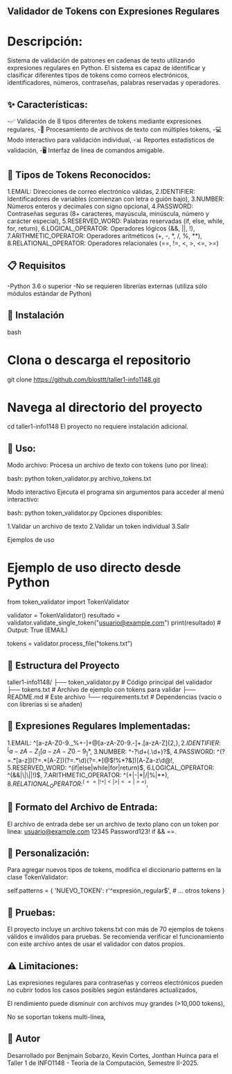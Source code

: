 ## Validador de Tokens con Expresiones Regulares

# Descripción:

Sistema de validación de patrones en cadenas de texto utilizando expresiones regulares en Python. El sistema es capaz de identificar y clasificar diferentes tipos de tokens como correos electrónicos, identificadores, números, contraseñas, palabras reservadas y operadores.

## ✨ Características:

-✅ Validación de 8 tipos diferentes de tokens mediante expresiones regulares,
-📁 Procesamiento de archivos de texto con múltiples tokens,
-💻 Modo interactivo para validación individual,
-📊 Reportes estadísticos de validación,
-🖥️ Interfaz de línea de comandos amigable.

## 🎯 Tipos de Tokens Reconocidos:

1.EMAIL: Direcciones de correo electrónico válidas,
2.IDENTIFIER: Identificadores de variables (comienzan con letra o guión bajo),
3.NUMBER: Números enteros y decimales con signo opcional,
4.PASSWORD: Contraseñas seguras (8+ caracteres, mayúscula, minúscula, número y carácter especial),
5.RESERVED_WORD: Palabras reservadas (if, else, while, for, return),
6.LOGICAL_OPERATOR: Operadores lógicos (&&, ||, !),
7.ARITHMETIC_OPERATOR: Operadores aritméticos (+, -, *, /, %, **),
8.RELATIONAL_OPERATOR: Operadores relacionales (==, !=, <, >, <=, >=)

## 📋 Requisitos
-Python 3.6 o superior
-No se requieren librerías externas (utiliza sólo módulos estándar de Python)

## 🔧 Instalación
bash
# Clona o descarga el repositorio
git clone https://github.com/blosttt/taller1-info1148.git
# Navega al directorio del proyecto
cd taller1-info1148
El proyecto no requiere instalación adicional.

## 🚀 Uso:

Modo archivo:
Procesa un archivo de texto con tokens (uno por línea):

bash:
python token_validator.py archivo_tokens.txt

Modo interactivo
Ejecuta el programa sin argumentos para acceder al menú interactivo:

bash:
python token_validator.py
Opciones disponibles:

1.Validar un archivo de texto
2.Validar un token individual
3.Salir

Ejemplos de uso
# Ejemplo de uso directo desde Python
from token_validator import TokenValidator

validator = TokenValidator()
resultado = validator.validate_single_token("usuario@example.com")
print(resultado)  # Output: True (EMAIL)

tokens = validator.process_file("tokens.txt")

## 📁 Estructura del Proyecto

taller1-info1148/
├── token_validator.py  # Código principal del validador
├── tokens.txt          # Archivo de ejemplo con tokens para validar
├── README.md           # Este archivo
└── requirements.txt    # Dependencias (vacío o con librerías si se añaden)

## 🧩 Expresiones Regulares Implementadas:
1.EMAIL: ^[a-zA-Z0-9._%+-]+@[a-zA-Z0-9.-]+\.[a-zA-Z]{2,}$,
2.IDENTIFIER: ^[a-zA-Z_][a-zA-Z0-9_]*$,
3.NUMBER: ^-?\d+(\.\d+)?$,
4.PASSWORD: ^(?=.*[a-z])(?=.*[A-Z])(?=.*\d)(?=.*[@$!%*?&])[A-Za-z\d@$!%*?&]{8,}$,
5.RESERVED_WORD: ^(if|else|while|for|return)$,
6.LOGICAL_OPERATOR: ^(&&|\|\||!)$,
7.ARITHMETIC_OPERATOR: ^(\+|-|\*|/|%|\*\*)$,
8.RELATIONAL_OPERATOR: ^(==|!=|<|>|<=|>=)$,

## 📝 Formato del Archivo de Entrada:
El archivo de entrada debe ser un archivo de texto plano con un token por línea:
usuario@example.com
12345
Password123!
if
&&
==.


## 🔧 Personalización:

Para agregar nuevos tipos de tokens, modifica el diccionario patterns en la clase TokenValidator:

self.patterns = {
    'NUEVO_TOKEN': r'^expresión_regular$',
    # ... otros tokens
}

## 🧪 Pruebas:
El proyecto incluye un archivo tokens.txt con más de 70 ejemplos de tokens válidos e inválidos para pruebas. Se recomienda verificar el funcionamiento con este archivo antes de usar el validador con datos propios.

## ⚠️ Limitaciones:
Las expresiones regulares para contraseñas y correos electrónicos pueden no cubrir todos los casos posibles según estándares actualizados,

El rendimiento puede disminuir con archivos muy grandes (>10,000 tokens),

No se soportan tokens multi-línea,

## 👥 Autor
Desarrollado por Benjmain Sobarzo, Kevin Cortes, Jonthan Huinca para el Taller 1 de INFO1148 - Teoría de la Computación, Semestre II-2025.

